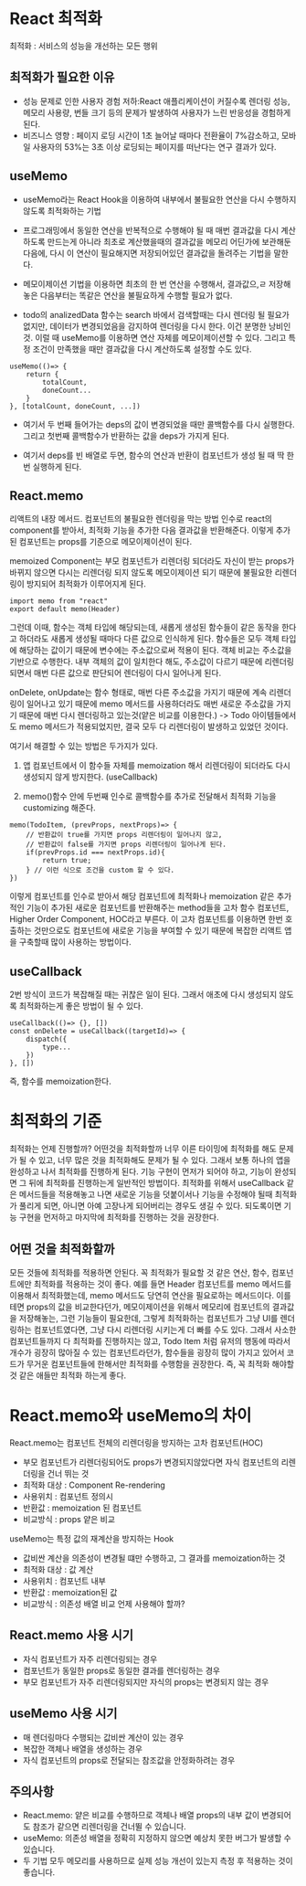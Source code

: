 # React 최적화

최적화 : 서비스의 성능을 개선하는 모든 행위

## 최적화가 필요한 이유

- 성능 문제로 인한 사용자 경험 저하:React 애플리케이션이 커질수록 렌더링 성능, 메모리 사용량, 번들 크기 등의 문제가 발생하여 사용자가 느린 반응성을 경험하게 된다.
- 비즈니스 영향 : 페이지 로딩 시간이 1초 늘어날 때마다 전환율이 7%감소하고, 모바일 사용자의 53%는 3초 이상 로딩되는 페이지를 떠난다는 연구 결과가 있다.

## useMemo

- useMemo라는 React Hook을 이용하여 내부에서 불필요한 연산을 다시 수행하지 않도록 최적화하는 기법
- 프로그래밍에서 동일한 연산을 반복적으로 수행해야 될 때 매번 결과값을 다시 계산하도록 만드는게 아니라 최초로 계산했을때의 결과값을 메모리 어딘가에 보관해둔 다음에, 다시 이 연산이 필요해지면 저장되어있던 결과값을 돌려주는 기법을 말한다.

- 메모이제이션 기법을 이용하면 최초의 한 번 연산을 수행해서, 결과값으,ㄹ 저장해 놓은 다음부터는 똑같은 연산을 불필요하게 수행할 필요가 없다.

- todo의 analizedData 함수는 search 바에서 검색할때는 다시 렌더링 될 필요가 없지만, 데이터가 변경되었음을 감지하여 렌더링을 다시 한다. 이건 분명한 낭비인 것. 이럴 때 useMemo를 이용하면 연산 자체를 메모이제이션할 수 있다. 그리고 특정 조건이 만족했을 때만 결과값을 다시 계산하도록 설정할 수도 있다.

```
useMemo(()=> {
    return {
        totalCount,
        doneCount...
    }
}, [totalCount, doneCount, ...])
```

- 여기서 두 번째 들어가는 deps의 값이 변경되었을 때만 콜백함수를 다시 실행한다. 그리고 첫번째 콜백함수가 반환하는 값을 deps가 가지게 된다.

- 여기서 deps를 빈 배열로 두면, 함수의 연산과 반환이 컴포넌트가 생성 될 때 딱 한 번 실행하게 된다.

## React.memo

리액트의 내장 메서드. 컴포넌트의 불필요한 렌더링을 막는 방법
인수로 react의 component를 받아서, 최적화 기능을 추가한 다음 결과값을 반환해준다. 이렇게 추가된 컴포넌트는 props를 기준으로 메모이제이션이 된다.

memoized Component는 부모 컴포넌트가 리렌더링 되더라도 자신이 받는 props가 바뀌지 않으면 다시는 리렌더링 되지 않도록 메모이제이션 되기 때문에 불필요한 리렌더링이 방지되어 최적화가 이루어지게 된다.

```
import memo from "react"
export default memo(Header)
```

그런데 이때, 함수는 객체 타입에 해당되는데, 새롭게 생성된 함수들이 같은 동작을 한다고 하더라도 새롭게 생성될 때마다 다른 값으로 인식하게 된다.
함수들은 모두 객체 타입에 해당하는 값이기 때문에 변수에는 주소값으로써 적용이 된다. 객체 비교는 주소값을 기반으로 수행한다. 내부 객체의 값이 일치한다 해도, 주소값이 다르기 때문에 리렌더링 되면서 매번 다른 값으로 판단되어 렌더링이 다시 일어나게 된다.

onDelete, onUpdate는 함수 형태로, 매번 다른 주소값을 가지기 때문에 계속 리렌더링이 일어나고 있기 때문에 memo 메서드를 사용하더라도 매번 새로운 주소값을 가지기 때문에 매번 다시 렌더링하고 있는것(얕은 비교를 이용한다.)
-> Todo 아이템들에서도 memo 메서드가 적용되었지만, 결국 모두 다 리렌더링이 발생하고 있었던 것이다.

여기서 해결할 수 있는 방법은 두가지가 있다.

1. 앱 컴포넌트에서 이 함수들 자체를 memoization 해서 리렌더링이 되더라도 다시 생성되지 않게 방지한다. (useCallback)

2. memo()함수 안에 두번째 인수로 콜백함수를 추가로 전달해서 최적화 기능을 customizing 해준다.

```
memo(TodoItem, (prevProps, nextProps)=> {
    // 반환값이 true를 가지면 props 리렌더링이 일어나지 않고,
    // 반환값이 false를 가지면 props 리렌더링이 일어나게 된다.
    if(prevProps.id === nextProps.id){
        return true;
    } // 이런 식으로 조건을 custom 할 수 있다.
})
```

이렇게 컴포넌트를 인수로 받아서 해당 컴포넌트에 최적화나 memoization 같은 추가적인 기능이 추가된 새로운 컴포넌트를 반환해주는 method들을 고차 함수 컴포넌트, Higher Order Component, HOC라고 부른다. 이 고차 컴포넌트를 이용하면 한번 호출하는 것만으로도 컴포넌트에 새로운 기능을 부여할 수 있기 때문에 복잡한 리액트 앱을 구축할때 많이 사용하는 방법이다.

## useCallback

2번 방식이 코드가 복잡해질 때는 귀찮은 일이 된다. 그래서 애초에 다시 생성되지 않도록 최적화하는게 좋은 방법이 될 수 있다.

```
useCallback(()=> {}, [])
const onDelete = useCallback((targetId)=> {
    dispatch({
        type...
    })
}, [])
```

즉, 함수를 memoization한다.

# 최적화의 기준

최적화는 언제 진행할까? 어떤것을 최적화할까
너무 이른 타이밍에 최적화를 해도 문제가 될 수 있고, 너무 많은 것을 최적화해도 문제가 될 수 있다. 그래서 보통 하나의 앱을 완성하고 나서 최적화를 진행하게 된다. 기능 구현이 먼저가 되어야 하고, 기능이 완성되면 그 뒤에 최적화를 진행하는게 일반적인 방법이다.
최적화를 위해서 useCallback 같은 메서드들을 적용해놓고 나면 새로운 기능을 덧붙이서나 기능을 수정해야 될때 최적화가 풀리게 되면, 아니면 아예 고장나게 되어버리는 경우도 생길 수 있다. 되도록이면 기능 구현을 먼저하고 마지막에 최적화를 진행하는 것을 권장한다.

## 어떤 것을 최적화할까

모든 것들에 최적화를 적용하면 안된다. 꼭 최적화가 필요할 것 같은 연산, 함수, 컴포넌트에만 최적화를 적용하는 것이 좋다. 예를 들면 Header 컴포넌트를 memo 메서드를 이용해서 최적화했는데, memo 메서드도 당연히 연산을 필요로하는 메서드이다. 이를테면 props의 값을 비교한다던가, 메모이제이션을 위해서 메모리에 컴포넌트의 결과값을 저장해놓는, 그런 기능들이 필요한데, 그렇게 최적화하는 컴포넌트가 그냥 UI를 렌더링하는 컴포넌트였다면, 그냥 다시 리렌더링 시키는게 더 빠를 수도 있다.
그래서 사소한 컴포넌트들까지 다 최적화를 진행하지는 않고, Todo Item 처럼 유저의 행동에 따라서 개수가 굉장히 많아질 수 있는 컴포넌트라던가, 함수들을 굉장히 많이 가지고 있어서 코드가 무거운 컴포넌트들에 한해서만 최적화를 수행함을 권장한다.
즉, 꼭 최적화 해야할 것 같은 애들만 최적화 하는게 좋다.

# React.memo와 useMemo의 차이

React.memo는 컴포넌트 전체의 리렌더링을 방지하는 고차 컴포넌트(HOC)

- 부모 컴포넌트가 리렌더링되어도 props가 변경되지않았다면 자식 컴포넌트의 리렌더링을 건너 뛰는 것
- 최적화 대상 : Component Re-rendering
- 사용위치 : 컴포넌트 정의시
- 반환값 : memoization 된 컴포넌트
- 비교방식 : props 얕은 비교

useMemo는 특정 값의 재계산을 방지하는 Hook

- 값비싼 계산을 의존성이 변경될 떄만 수행하고, 그 결과를 memoization하는 것
- 최적화 대상 : 값 계산
- 사용위치 : 컴포넌트 내부
- 반환값 : memoization된 값
- 비교방식 : 의존성 배열 비교
  언제 사용해야 할까?

## React.memo 사용 시기

- 자식 컴포넌트가 자주 리렌더링되는 경우
- 컴포넌트가 동일한 props로 동일한 결과를 렌더링하는 경우
- 부모 컴포넌트가 자주 리렌더링되지만 자식의 props는 변경되지 않는 경우

## useMemo 사용 시기

- 매 렌더링마다 수행되는 값비싼 계산이 있는 경우
- 복잡한 객체나 배열을 생성하는 경우
- 자식 컴포넌트의 props로 전달되는 참조값을 안정화하려는 경우

## 주의사항

- React.memo: 얕은 비교를 수행하므로 객체나 배열 props의 내부 값이 변경되어도 참조가 같으면 리렌더링을 건너뛸 수 있습니다.
- useMemo: 의존성 배열을 정확히 지정하지 않으면 예상치 못한 버그가 발생할 수 있습니다.
- 두 기법 모두 메모리를 사용하므로 실제 성능 개선이 있는지 측정 후 적용하는 것이 좋습니다.
